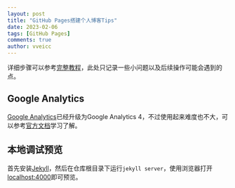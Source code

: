```yaml
---
layout: post
title: "GitHub Pages搭建个人博客Tips"
date: 2023-02-06
tags: [GitHub Pages]
comments: true
author: vveicc
---
```


详细步骤可以参考[完整教程](https://lemonchann.github.io/create_blog_with_github_pages)，此处只记录一些小问题以及后续操作可能会遇到的点。

<!-- more -->

## Google Analytics

[Google Analytics](https://analytics.google.com/analytics)已经升级为Google Analytics 4，不过使用起来难度也不大，可以参考[官方文档](https://skillshop.exceedlms.com/student/path/66749-google-analytics)学习了解。

## 本地调试预览

首先安装[Jekyll](https://jekyllcn.com)，然后在仓库根目录下运行`jekyll server`，使用浏览器打开[localhost:4000](http://localhost:4000)即可预览。
